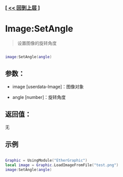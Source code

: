 ### [[ << 回到上层 ]](README.md)

# Image:SetAngle

> 设置图像的旋转角度

```lua

image:SetAngle(angle)

```

## 参数：

+ image [userdata-Image]：图像对象

+ angle [number]：旋转角度

## 返回值：

无

## 示例

```lua

Graphic = UsingModule("EtherGraphic")
local image = Graphic.LoadImageFromFile("test.png")
image:SetAngle(angle)

```